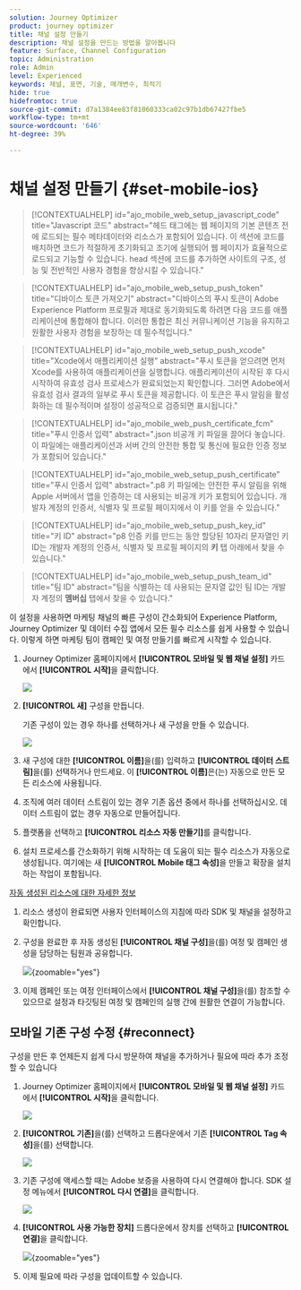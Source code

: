 ```yaml
---
solution: Journey Optimizer
product: journey optimizer
title: 채널 설정 만들기
description: 채널 설정을 만드는 방법을 알아봅니다
feature: Surface, Channel Configuration
topic: Administration
role: Admin
level: Experienced
keywords: 채널, 표면, 기술, 매개변수, 최적기
hide: true
hidefromtoc: true
source-git-commit: d7a1384ee83f81060333ca02c97b1db67427fbe5
workflow-type: tm+mt
source-wordcount: '646'
ht-degree: 39%

---
```


# 채널 설정 만들기 {#set-mobile-ios}

>[!CONTEXTUALHELP]
>id="ajo_mobile_web_setup_javascript_code"
>title="Javascript 코드"
>abstract="헤드 태그에는 웹 페이지의 기본 콘텐츠 전에 로드되는 필수 메타데이터와 리소스가 포함되어 있습니다. 이 섹션에 코드를 배치하면 코드가 적절하게 초기화되고 조기에 실행되어 웹 페이지가 효율적으로 로드되고 기능할 수 있습니다. head 섹션에 코드를 추가하면 사이트의 구조, 성능 및 전반적인 사용자 경험을 향상시킬 수 있습니다."

>[!CONTEXTUALHELP]
>id="ajo_mobile_web_setup_push_token"
>title="디바이스 토큰 가져오기"
>abstract="디바이스의 푸시 토큰이 Adobe Experience Platform 프로필과 제대로 동기화되도록 하려면 다음 코드를 애플리케이션에 통합해야 합니다. 이러한 통합은 최신 커뮤니케이션 기능을 유지하고 원활한 사용자 경험을 보장하는 데 필수적입니다."

>[!CONTEXTUALHELP]
>id="ajo_mobile_web_setup_push_xcode"
>title="Xcode에서 애플리케이션 실행"
>abstract="푸시 토큰을 얻으려면 먼저 Xcode를 사용하여 애플리케이션을 실행합니다. 애플리케이션이 시작된 후 다시 시작하여 유효성 검사 프로세스가 완료되었는지 확인합니다. 그러면 Adobe에서 유효성 검사 결과의 일부로 푸시 토큰을 제공합니다. 이 토큰은 푸시 알림을 활성화하는 데 필수적이며 설정이 성공적으로 검증되면 표시됩니다."

>[!CONTEXTUALHELP]
>id="ajo_mobile_web_push_certificate_fcm"
>title="푸시 인증서 입력"
>abstract=".json 비공개 키 파일을 끌어다 놓습니다. 이 파일에는 애플리케이션과 서버 간의 안전한 통합 및 통신에 필요한 인증 정보가 포함되어 있습니다."

>[!CONTEXTUALHELP]
>id="ajo_mobile_web_setup_push_certificate"
>title="푸시 인증서 입력"
>abstract=".p8 키 파일에는 안전한 푸시 알림을 위해 Apple 서버에서 앱을 인증하는 데 사용되는 비공개 키가 포함되어 있습니다. 개발자 계정의 인증서, 식별자 및 프로필 페이지에서 이 키를 얻을 수 있습니다."

>[!CONTEXTUALHELP]
>id="ajo_mobile_web_setup_push_key_id"
>title="키 ID"
>abstract="p8 인증 키를 만드는 동안 할당된 10자리 문자열인 키 ID는 개발자 계정의 인증서, 식별자 및 프로필 페이지의 **키** 탭 아래에서 찾을 수 있습니다."

>[!CONTEXTUALHELP]
>id="ajo_mobile_web_setup_push_team_id"
>title="팀 ID"
>abstract="팀을 식별하는 데 사용되는 문자열 값인 팀 ID는 개발자 계정의 **멤버십** 탭에서 찾을 수 있습니다."

이 설정을 사용하면 마케팅 채널의 빠른 구성이 간소화되어 Experience Platform, Journey Optimizer 및 데이터 수집 앱에서 모든 필수 리소스를 쉽게 사용할 수 있습니다. 이렇게 하면 마케팅 팀이 캠페인 및 여정 만들기를 빠르게 시작할 수 있습니다.

1. Journey Optimizer 홈페이지에서 **[!UICONTROL 모바일 및 웹 채널 설정]** 카드에서 **[!UICONTROL 시작]**&#x200B;을 클릭합니다.

   ![](assets/guided-setup-config-1.png)

1. **[!UICONTROL 새]** 구성을 만듭니다.

   기존 구성이 있는 경우 하나를 선택하거나 새 구성을 만들 수 있습니다.

   ![](assets/guided-setup-config-2.png)

1. 새 구성에 대한 **[!UICONTROL 이름]**&#x200B;을(를) 입력하고 **[!UICONTROL 데이터 스트림]**&#x200B;을(를) 선택하거나 만드세요. 이 **[!UICONTROL 이름]**&#x200B;은(는) 자동으로 만든 모든 리소스에 사용됩니다.

1. 조직에 여러 데이터 스트림이 있는 경우 기존 옵션 중에서 하나를 선택하십시오. 데이터 스트림이 없는 경우 자동으로 만들어집니다.

1. 플랫폼을 선택하고 **[!UICONTROL 리소스 자동 만들기]**&#x200B;를 클릭합니다.

1. 설치 프로세스를 간소화하기 위해 시작하는 데 도움이 되는 필수 리소스가 자동으로 생성됩니다. 여기에는 새 **[!UICONTROL Mobile 태그 속성]**&#x200B;을 만들고 확장을 설치하는 작업이 포함됩니다.

[자동 생성된 리소스에 대한 자세한 정보](set-mobile-config.md#auto-create-resources)

1. 리소스 생성이 완료되면 사용자 인터페이스의 지침에 따라 SDK 및 채널을 설정하고 확인합니다.

1. 구성을 완료한 후 자동 생성된 **[!UICONTROL 채널 구성]**&#x200B;을(를) 여정 및 캠페인 생성을 담당하는 팀원과 공유합니다.

   ![](assets/guided-setup-config-ios-8.png){zoomable="yes"}

1. 이제 캠페인 또는 여정 인터페이스에서 **[!UICONTROL 채널 구성]**&#x200B;을(를) 참조할 수 있으므로 설정과 타깃팅된 여정 및 캠페인의 실행 간에 원활한 연결이 가능합니다.

## 모바일 기존 구성 수정 {#reconnect}

구성을 만든 후 언제든지 쉽게 다시 방문하여 채널을 추가하거나 필요에 따라 추가 조정할 수 있습니다

1. Journey Optimizer 홈페이지에서 **[!UICONTROL 모바일 및 웹 채널 설정]** 카드에서 **[!UICONTROL 시작]**&#x200B;을 클릭합니다.

   ![](assets/guided-setup-config-1.png)

1. **[!UICONTROL 기존]**&#x200B;을(를) 선택하고 드롭다운에서 기존 **[!UICONTROL Tag 속성]**&#x200B;을(를) 선택합니다.

   ![](assets/guided-setup-config-ios-9.png)

1. 기존 구성에 액세스할 때는 Adobe 보증을 사용하여 다시 연결해야 합니다. SDK 설정 메뉴에서 **[!UICONTROL 다시 연결]**&#x200B;을 클릭합니다.

   ![](assets/guided-setup-config-ios-10.png)

1. **[!UICONTROL 사용 가능한 장치]** 드롭다운에서 장치를 선택하고 **[!UICONTROL 연결]**&#x200B;을 클릭합니다.

   ![](assets/guided-setup-config-ios-11.png){zoomable="yes"}

1. 이제 필요에 따라 구성을 업데이트할 수 있습니다.
